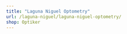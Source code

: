 ```yaml
---
title: "Laguna Niguel Optometry"
url: /laguna-niguel/laguna-niguel-optometry/
shop: Optiker
---
```

